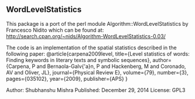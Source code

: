 WordLevelStatistics
-------------------

This package is a port of the perl module Algorithm::WordLevelStatistics by
Francesco Nidito which can be found at:
    http://search.cpan.org/~nids/Algorithm-WordLevelStatistics-0.03/

The code is an implementation of the spatial statistics described in the
following paper:
@article{carpena2009level,
  title={Level statistics of words: Finding keywords in literary texts and symbolic sequences},
  author={Carpena, P and Bernaola-Galv{\'a}n, P and Hackenberg, M and Coronado, AV and Oliver, JL},
  journal={Physical Review E},
  volume={79},
  number={3},
  pages={035102},
  year={2009},
  publisher={APS}
}

Author: Shubhanshu Mishra
Published: December 29, 2014
License: GPL3
